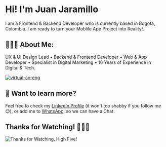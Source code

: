 # Hi! I'm Juan Jaramillo

I am a Frontend & Backend Developer who is currently based in Bogotá, Colombia. I am ready to turn your Moblile App Project into Reality!.

## 👨🏻‍💻 About Me:

UX & UI Design Lead • Backend & Frontend Developer • Web & App Developer • Specialist in Digital Marketing • 16 Years of Experience in Digital & Tech.

[![virtual-cv-eng](https://user-images.githubusercontent.com/125833402/224641661-cfcadcb6-4fdc-4936-b265-e32e064f1c91.webp)](https://linkedin.com/in/juan-jaramillo-tradebog)

## 👀 Want to learn more?

Feel free to check my [LinkedIn Profile](https://www.linkedin.com/in/juan-jaramillo-tradebog/) (it won't too shabby if you follow me 😉), or add me to [WhatsApp](https://wa.link/anay7y), so we can have a Chat. 

## Thanks for Watching! 🙋🏻‍♂️

![Thanks for Watching, High Five!](https://content.codecademy.com/courses/learn-cpp/community-challenge/highfive.webp 'Thanks for Watching, High Five!')

